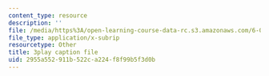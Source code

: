 ```yaml
---
content_type: resource
description: ''
file: /media/https%3A/open-learning-course-data-rc.s3.amazonaws.com/6-006-introduction-to-algorithms-fall-2011/2955a552911b522ca224f8f99b5f3d0b_-DwGrJ8JxDc.vtt
file_type: application/x-subrip
resourcetype: Other
title: 3play caption file
uid: 2955a552-911b-522c-a224-f8f99b5f3d0b
---
```

